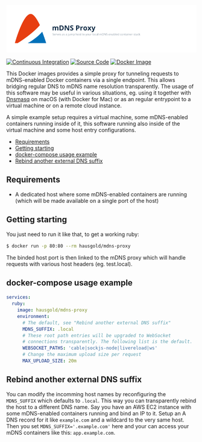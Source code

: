 ![mDNS proxy](https://raw.githubusercontent.com/hausgold/mdns-proxy/master/docs/assets/project.png)

[![Continuous Integration](https://github.com/hausgold/mdns-proxy/actions/workflows/package.yml/badge.svg?branch=master)](https://github.com/hausgold/mdns-proxy/actions/workflows/package.yml)
[![Source Code](https://img.shields.io/badge/source-on%20github-blue.svg)](https://github.com/hausgold/mdns-proxy)
[![Docker Image](https://img.shields.io/badge/image-on%20docker%20hub-blue.svg)](https://hub.docker.com/r/hausgold/mdns-proxy/)

This Docker images provides a simple proxy for tunneling requests to
mDNS-enabled Docker containers via a single endpoint. This allows bridging
regular DNS to mDNS name resolution transparently. The usage of this software
may be useful in various situations, eg. using it together with
[Dnsmasq](http://www.thekelleys.org.uk/dnsmasq/doc.html) on macOS (with Docker
for Mac) or as an regular entrypoint to a virtual machine or on a remote cloud
instance.

A simple example setup requires a virtual machine, some mDNS-enabled containers
running inside of it, this software running also inside of the virtual machine
and some host entry configurations.

- [Requirements](#requirements)
- [Getting starting](#getting-starting)
- [docker-compose usage example](#docker-compose-usage-example)
- [Rebind another external DNS suffix](#rebind-another-external-dns-suffix)

## Requirements

* A dedicated host where some mDNS-enabled containers are running (which will
  be made available on a single port of the host)

## Getting starting

You just need to run it like that, to get a working ruby:

```bash
$ docker run -p 80:80 --rm hausgold/mdns-proxy
```

The binded host port is then linked to the mDNS proxy which will handle
requests with various host headers (eg. test.local).

## docker-compose usage example

```yaml
services:
  ruby:
    image: hausgold/mdns-proxy
    environment:
      # The default, see "Rebind another external DNS suffix"
      MDNS_SUFFIX: .local
      # These root path entries will be upgraded to WebSocket
      # connections transparently. The following list is the default.
      WEBSOCKET_PATHS: 'cable|sockjs-node|livereload|ws'
      # Change the maximum upload size per request
      MAX_UPLOAD_SIZE: 20m
```

## Rebind another external DNS suffix

You can modify the incomming host names by reconfiguring the `MDNS_SUFFIX`
which defaults to `.local`. This way you can transparently rebind the host to a
different DNS name. Say you have an AWS EC2 instance with some mDNS-enabled
containers running and bind an IP to it. Setup an A DNS record for it like
`example.com` and a wildcard to the very same host.  Then you set
`MDNS_SUFFIX='.example.com'` here and your can access your mDNS containers like
this: `app.example.com`.
